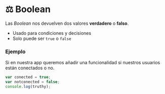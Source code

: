 # ⚖️ Boolean

Las _Boolean_ nos devuelven dos valores **verdadero** o **falso**.&#x20;

* Usado para condiciones y decisiones
* Solo puede ser `true` o `false`

### Ejemplo

Si en nuestra app queremos añadir una funcionalidad si nuestros usuarios están conectados o no.

```javascript
var conected = true;
var notconected = false;
console.log(truthy);
```
